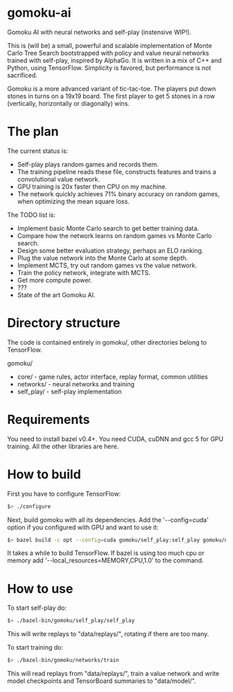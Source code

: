 gomoku-ai
=========

Gomoku AI with neural networks and self-play (instensive WIP!).

This is (will be) a small, powerful and scalable implementation of Monte Carlo
Tree Search bootstrapped with policy and value neural networks trained with
self-play, inspired by AlphaGo. It is written in a mix of C++ and Python, using
TensorFlow. Simplicity is favored, but performance is not sacrificed.

Gomoku is a more advanced variant of tic-tac-toe. The players put down stones
in turns on a 19x19 board. The first player to get 5 stones in a row (vertically,
horizontally or diagonally) wins.

The plan
========

The current status is:

  * Self-play plays random games and records them.
  * The training pipeline reads these file, constructs features and trains
    a convolutional value network.
  * GPU training is 20x faster then CPU on my machine.
  * The network quickly achieves 71% binary accuracy on random games, when
    optimizing the mean square loss.

The TODO list is:

  * Implement basic Monte Carlo search to get better training data.
  * Compare how the network learns on random games vs Monte Carlo search.
  * Design some better evaluation strategy, perhaps an ELO ranking.
  * Plug the value network into the Monte Carlo at some depth.
  * Implement MCTS, try out random games vs the value network.
  * Train the policy network, integrate with MCTS.
  * Get more compute power.
  * ???
  * State of the art Gomoku AI.

Directory structure
===================

The code is contained entirely in gomoku/, other directories belong to
TensorFlow.

gomoku/

  * core/ - game rules, actor interface, replay format, common utilities
  * networks/ - neural networks and training
  * self_play/ - self-play implementation

Requirements
============

You need to install bazel v0.4+. You need CUDA, cuDNN and gcc 5 for GPU
training. All the other libraries are here.

How to build
============

First you have to configure TensorFlow:

```bash
$> ./configure
```

Next, build gomoku with all its dependencies. Add the '--config=cuda' option
if you configured with GPU and want to use it:

```bash
$> bazel build -c opt --config=cuda gomoku/self_play:self_play gomoku/networks:train
```
It takes a while to build TensorFlow. If bazel is using too much cpu or
memory add '--local_resources=MEMORY,CPU,1.0' to the command.

How to use
==========

To start self-play do:
```bash
$> ./bazel-bin/gomoku/self_play/self_play
```

This will write replays to "data/replays/", rotating if there are too many.


To start training do:
```bash
$> ./bazel-bin/gomoku/networks/train
```

This will read replays from "data/replays/", train a value network and write
model checkpoints and TensorBoard summaries to "data/model/".
